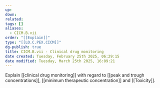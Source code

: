 ```yaml
---
up: 
down: 
related: 
tags: []
aliases:
  - CICM.B.vii
order: "[[Explain]]"
type: "[[LO.C.PEX.CICM]]"
dg-publish: true
title: CICM.B.vii - Clinical drug monitoring
date created: Tuesday, February 25th 2025, 06:29:15
date modified: Tuesday, March 25th 2025, 16:09:21
---
```


Explain [[clinical drug monitoring]] with regard to [[peak and trough concentrations]], [[minimum therapeutic concentration]] and [[Toxicity]].
